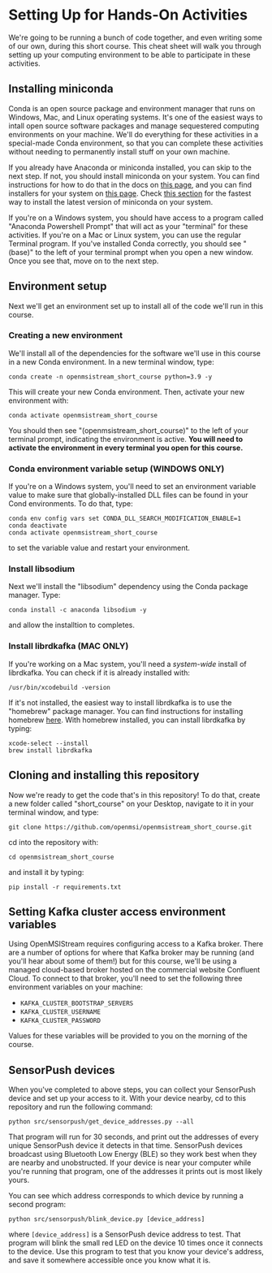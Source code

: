 # Setting Up for Hands-On Activities

We're going to be running a bunch of code together, and even writing some of our own, during this short course. This cheat sheet will walk you through setting up your computing environment to be able to participate in these activities.

## Installing miniconda

Conda is an open source package and environment manager that runs on Windows, Mac, and Linux operating systems. It's one of the easiest ways to intall open source software packages and manage sequestered computing environments on your machine. We'll do everything for these activities in a special-made Conda environment, so that you can complete these activities without needing to permanently install stuff on your own machine.

If you already have Anaconda or miniconda installed, you can skip to the next step. If not, you should install miniconda on your system. You can find instructions for how to do that in the docs on [this page](https://conda.io/projects/conda/en/latest/user-guide/install/index.html), and you can find installers for your system on [this page](https://docs.conda.io/projects/miniconda/en/latest/). Check [this section](https://docs.conda.io/projects/miniconda/en/latest/#quick-command-line-install) for the fastest way to install the latest version of miniconda on your system.

If you're on a Windows system, you should have access to a program called "Anaconda Powershell Prompt" that will act as your "terminal" for these activities. If you're on a Mac or Linux system, you can use the regular Terminal program. If you've installed Conda correctly, you should see "(base)" to the left of your terminal prompt when you open a new window. Once you see that, move on to the next step.

## Environment setup

Next we'll get an environment set up to install all of the code we'll run in this course.

### Creating a new environment

We'll install all of the dependencies for the software we'll use in this course in a new Conda environment. In a new terminal window, type:

    conda create -n openmsistream_short_course python=3.9 -y

This will create your new Conda environment. Then, activate your new environment with:

    conda activate openmsistream_short_course

You should then see "(openmsistream_short_course)" to the left of your terminal prompt, indicating the environment is active. **You will need to activate the environment in every terminal you open for this course.**

### Conda environment variable setup (WINDOWS ONLY)

If you're on a Windows system, you'll need to set an environment variable value to make sure that globally-installed DLL files can be found in your Cond environments. To do that, type:

    conda env config vars set CONDA_DLL_SEARCH_MODIFICATION_ENABLE=1
    conda deactivate
    conda activate openmsistream_short_course

to set the variable value and restart your environment.

### Install libsodium

Next we'll install the "libsodium" dependency using the Conda package manager. Type:

    conda install -c anaconda libsodium -y

and allow the installtion to completes.

### Install librdkafka (MAC ONLY)

If you're working on a Mac system, you'll need a *system-wide* install of librdkafka. You can check if it is already installed with:

    /usr/bin/xcodebuild -version

If it's not installed, the easiest way to install librdkafka is to use the "homebrew" package manager. You can find instructions for installing homebrew [here](https://brew.sh/). With homebrew installed, you can install librdkafka by typing:

    xcode-select --install
    brew install librdkafka

## Cloning and installing this repository

Now we're ready to get the code that's in this repository! To do that, create a new folder called "short_course" on your Desktop, navigate to it in your terminal window, and type:

    git clone https://github.com/openmsi/openmsistream_short_course.git

cd into the repository with:

    cd openmsistream_short_course

and install it by typing:

    pip install -r requirements.txt

## Setting Kafka cluster access environment variables

Using OpenMSIStream requires configuring access to a Kafka broker. There are a number of options for where that Kafka broker may be running (and you'll hear about some of them!) but for this course, we'll be using a managed cloud-based broker hosted on the commercial website Confluent Cloud. To connect to that broker, you'll need to set the following three environment variables on your machine:

- `KAFKA_CLUSTER_BOOTSTRAP_SERVERS`
- `KAFKA_CLUSTER_USERNAME`
- `KAFKA_CLUSTER_PASSWORD`

Values for these variables will be provided to you on the morning of the course.

## SensorPush devices

When you've completed to above steps, you can collect your SensorPush device and set up your access to it. With your device nearby, cd to this repository and run the following command:

    python src/sensorpush/get_device_addresses.py --all

That program will run for 30 seconds, and print out the addresses of every unique SensorPush device it detects in that time. SensorPush devices broadcast using Bluetooth Low Energy (BLE) so they work best when they are nearby and unobstructed. If your device is near your computer while you're running that program, one of the addresses it prints out is most likely yours.

You can see which address corresponds to which device by running a second program:

    python src/sensorpush/blink_device.py [device_address]

where `[device_address]` is a SensorPush device address to test. That program will blink the small red LED on the device 10 times once it connects to the device. Use this program to test that you know your device's address, and save it somewhere accessible once you know what it is.
